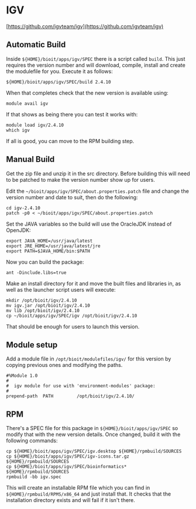 # IGV

[https://github.com/igvteam/igv](https://github.com/igvteam/igv)

## Automatic Build

Inside `${HOME}/bioit/apps/igv/SPEC` there is a script called `build`. This just requires the version number and will download, compile, install and create the modulefile for you. Execute it as follows:

    ${HOME}/bioit/apps/igv/SPEC/build 2.4.10

When that completes check that the new version is available using:

    module avail igv

If that shows as being there you can test it works with:

    module load igv/2.4.10
    which igv

If all is good, you can move to the RPM building step.

## Manual Build

Get the zip file and unzip it in the src directory. Before building this will need to be patched to make the version number show up for users.

Edit the `~/bioit/apps/igv/SPEC/about.properties.patch` file and change the version number and date to suit, then do the following:

    cd igv-2.4.10
    patch -p0 < ~/bioit/apps/igv/SPEC/about.properties.patch 

Set the JAVA variables so the build will use the OracleJDK instead of OpenJDK:

    export JAVA_HOME=/usr/java/latest
    export JRE_HOME=/usr/java/latest/jre
    export PATH=$JAVA_HOME/bin:$PATH

Now you can build the package:

    ant -Dinclude.libs=true

Make an install directory for it and move the built files and libraries in, as well as the launcher script users will execute:

    mkdir /opt/bioit/igv/2.4.10
    mv igv.jar /opt/bioit/igv/2.4.10
    mv lib /opt/bioit/igv/2.4.10
    cp ~/bioit/apps/igv/SPEC/igv /opt/bioit/igv/2.4.10

That should be enough for users to launch this version.

## Module setup

Add a module file in `/opt/bioit/modulefiles/igv/` for this version by copying previous ones and modifying the paths.

    #%Module 1.0
    #
    #  igv module for use with 'environment-modules' package:
    #
    prepend-path  PATH         /opt/bioit/igv/2.4.10/

## RPM

There's a SPEC file for this package in `${HOME}/bioit/apps/igv/SPEC` so modify that with the new version details. Once changed, build it with the following commands:

    cp ${HOME}/bioit/apps/igv/SPEC/igv.desktop ${HOME}/rpmbuild/SOURCES
    cp ${HOME}/bioit/apps/igv/SPEC/igv-icons.tar.gz ${HOME}/rpmbuild/SOURCES
    cp ${HOME}/bioit/apps/igv/SPEC/bioinformatics* ${HOME}/rpmbuild/SOURCES
    rpmbuild -bb igv.spec

This will create an installable RPM file which you can find in `${HOME}/rpmbuild/RPMS/x86_64` and just install that. It checks that the installation directory exists and will fail if it isn't there.
